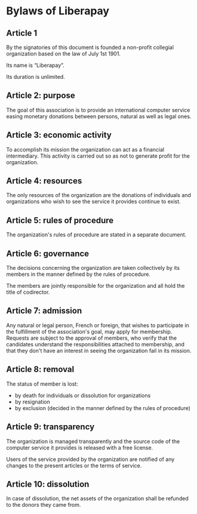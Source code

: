 # Bylaws of Liberapay

## Article 1

By the signatories of this document is founded a non-profit collegial organization based on the law of July 1st 1901.

Its name is “Liberapay”.

Its duration is unlimited.

## Article 2: purpose

The goal of this association is to provide an international computer service easing monetary donations between persons, natural as well as legal ones.

## Article 3: economic activity

To accomplish its mission the organization can act as a financial intermediary. This activity is carried out so as not to generate profit for the organization.

## Article 4: resources

The only resources of the organization are the donations of individuals and organizations who wish to see the service it provides continue to exist.

## Article 5: rules of procedure

The organization's rules of procedure are stated in a separate document.

## Article 6: governance

The decisions concerning the organization are taken collectively by its members in the manner defined by the rules of procedure.

The members are jointly responsible for the organization and all hold the title of codirector.

## Article 7: admission

Any natural or legal person, French or foreign, that wishes to participate in the fulfillment of the association's goal, may apply for membership. Requests are subject to the approval of members, who verify that the candidates understand the responsibilities attached to membership, and that they don't have an interest in seeing the organization fail in its mission.

## Article 8: removal

The status of member is lost:

- by death for individuals or dissolution for organizations
- by resignation
- by exclusion (decided in the manner defined by the rules of procedure)

## Article 9: transparency

The organization is managed transparently and the source code of the computer service it provides is released with a free license.

Users of the service provided by the organization are notified of any changes to the present articles or the terms of service.

## Article 10: dissolution

In case of dissolution, the net assets of the organization shall be refunded to the donors they came from.

